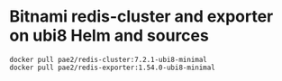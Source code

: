 # Bitnami redis-cluster and exporter on ubi8 Helm and sources

```
docker pull pae2/redis-cluster:7.2.1-ubi8-minimal
docker pull pae2/redis-exporter:1.54.0-ubi8-minimal
```
